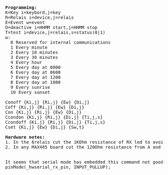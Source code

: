 <pre>
<b>Programming:</b>
K=Key i=keybord,j=key
R=Relais i=device,j=relais
E=Event w=event
D=deactive i=HHMM start,j=HHMM stop
T=test i=device,j=relais,s=status(0|1)
w:
  0 Reserved for internal communications
  1 Every minute
  2 Every 10 minutes
  3 Every 30 minutes
  4 Every hour
  5 Every day at 0000
  6 Every day at 0600
  7 Every day at 1200
  8 Every day at 1800
  9 Every sunrise
  10 Every sunset

Conoff {Ki,j} {Ri,j} {Ew} {Di,j}
Coff {Ki,j} {Ri,j} {Ew} {Di,j}
Con {Ki,j} {Ri,j} {Ew} {Di,j}
Ccondon {Ki,j} {Ri,j} {Di,j} {Ti,j,s}
Ccondoff {Ki,j} {Ri,j} {Di,j} {Ti,j,s}
Cset {Ki,j} {Ew} {Di,j} {Sw,t}
  
<b>Hardware notes:</b>
1. In the 8relais cut the 1KOhm resistance of RX led to avoid multiple impedence parallel
2. In any MAX485 board cut the 120Ohm resistance from A and B (add only in the head and tail) it is labelled R7


It seems that serial mode has embedded this command not good to put more devices in parallel at TTL level
pinMode(_hwserial_rx_pin, INPUT_PULLUP);
